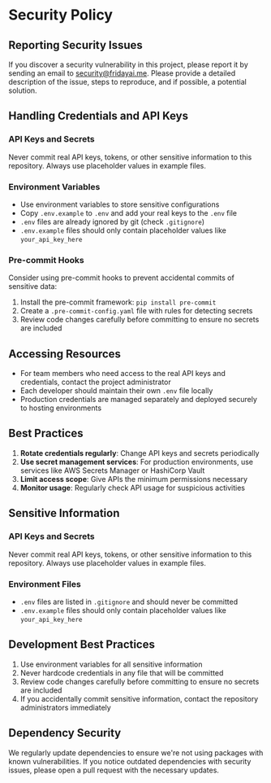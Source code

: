 # Security Policy

## Reporting Security Issues

If you discover a security vulnerability in this project, please report it by sending an email to security@fridayai.me. Please provide a detailed description of the issue, steps to reproduce, and if possible, a potential solution.

## Handling Credentials and API Keys

### API Keys and Secrets

Never commit real API keys, tokens, or other sensitive information to this repository. Always use placeholder values in example files.

### Environment Variables
- Use environment variables to store sensitive configurations
- Copy `.env.example` to `.env` and add your real keys to the `.env` file
- `.env` files are already ignored by git (check `.gitignore`) 
- `.env.example` files should only contain placeholder values like `your_api_key_here`

### Pre-commit Hooks

Consider using pre-commit hooks to prevent accidental commits of sensitive data:

1. Install the pre-commit framework: `pip install pre-commit`
2. Create a `.pre-commit-config.yaml` file with rules for detecting secrets
3. Review code changes carefully before committing to ensure no secrets are included

## Accessing Resources

- For team members who need access to the real API keys and credentials, contact the project administrator
- Each developer should maintain their own `.env` file locally
- Production credentials are managed separately and deployed securely to hosting environments

## Best Practices

1. **Rotate credentials regularly**: Change API keys and secrets periodically
2. **Use secret management services**: For production environments, use services like AWS Secrets Manager or HashiCorp Vault
3. **Limit access scope**: Give APIs the minimum permissions necessary
4. **Monitor usage**: Regularly check API usage for suspicious activities

## Sensitive Information

### API Keys and Secrets

Never commit real API keys, tokens, or other sensitive information to this repository. Always use placeholder values in example files.

### Environment Files

- `.env` files are listed in `.gitignore` and should never be committed
- `.env.example` files should only contain placeholder values like `your_api_key_here`

## Development Best Practices

1. Use environment variables for all sensitive information
2. Never hardcode credentials in any file that will be committed
3. Review code changes carefully before committing to ensure no secrets are included
4. If you accidentally commit sensitive information, contact the repository administrators immediately

## Dependency Security

We regularly update dependencies to ensure we're not using packages with known vulnerabilities. If you notice outdated dependencies with security issues, please open a pull request with the necessary updates. 